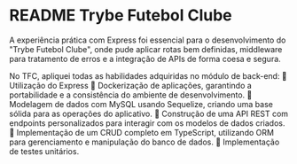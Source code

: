 # README Trybe Futebol Clube

A experiência prática com Express foi essencial para o desenvolvimento do "Trybe Futebol Clube", onde pude aplicar rotas bem definidas, middleware para tratamento de erros e a integração de APIs de forma coesa e segura.

No TFC, apliquei todas as habilidades adquiridas no módulo de back-end:
🔹 Utilização do Express
🔹 Dockerização de aplicações, garantindo a portabilidade e a consistência do ambiente de desenvolvimento.
🔹 Modelagem de dados com MySQL usando Sequelize, criando uma base sólida para as operações do aplicativo.
🔹 Construção de uma API REST com endpoints personalizados para interagir com os modelos de dados criados.
🔹 Implementação de um CRUD completo em TypeScript, utilizando ORM para gerenciamento e manipulação do banco de dados.
🔹 Implementação de testes unitários.